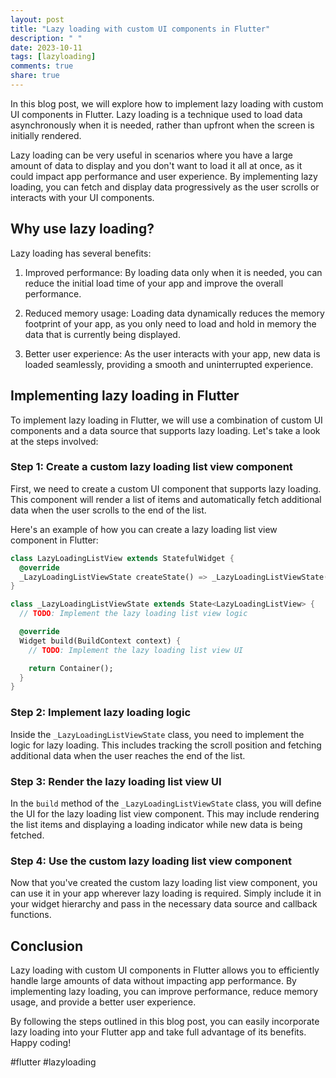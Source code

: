 ```yaml
---
layout: post
title: "Lazy loading with custom UI components in Flutter"
description: " "
date: 2023-10-11
tags: [lazyloading]
comments: true
share: true
---
```


In this blog post, we will explore how to implement lazy loading with custom UI components in Flutter. Lazy loading is a technique used to load data asynchronously when it is needed, rather than upfront when the screen is initially rendered.

Lazy loading can be very useful in scenarios where you have a large amount of data to display and you don't want to load it all at once, as it could impact app performance and user experience. By implementing lazy loading, you can fetch and display data progressively as the user scrolls or interacts with your UI components.

## Why use lazy loading?

Lazy loading has several benefits:

1. Improved performance: By loading data only when it is needed, you can reduce the initial load time of your app and improve the overall performance.

2. Reduced memory usage: Loading data dynamically reduces the memory footprint of your app, as you only need to load and hold in memory the data that is currently being displayed.

3. Better user experience: As the user interacts with your app, new data is loaded seamlessly, providing a smooth and uninterrupted experience.

## Implementing lazy loading in Flutter

To implement lazy loading in Flutter, we will use a combination of custom UI components and a data source that supports lazy loading. Let's take a look at the steps involved:

### Step 1: Create a custom lazy loading list view component

First, we need to create a custom UI component that supports lazy loading. This component will render a list of items and automatically fetch additional data when the user scrolls to the end of the list.

Here's an example of how you can create a lazy loading list view component in Flutter:

```dart
class LazyLoadingListView extends StatefulWidget {
  @override
  _LazyLoadingListViewState createState() => _LazyLoadingListViewState();
}

class _LazyLoadingListViewState extends State<LazyLoadingListView> {
  // TODO: Implement the lazy loading list view logic

  @override
  Widget build(BuildContext context) {
    // TODO: Implement the lazy loading list view UI

    return Container();
  }
}
```

### Step 2: Implement lazy loading logic

Inside the `_LazyLoadingListViewState` class, you need to implement the logic for lazy loading. This includes tracking the scroll position and fetching additional data when the user reaches the end of the list.

### Step 3: Render the lazy loading list view UI

In the `build` method of the `_LazyLoadingListViewState` class, you will define the UI for the lazy loading list view component. This may include rendering the list items and displaying a loading indicator while new data is being fetched.

### Step 4: Use the custom lazy loading list view component

Now that you've created the custom lazy loading list view component, you can use it in your app wherever lazy loading is required. Simply include it in your widget hierarchy and pass in the necessary data source and callback functions.

## Conclusion

Lazy loading with custom UI components in Flutter allows you to efficiently handle large amounts of data without impacting app performance. By implementing lazy loading, you can improve performance, reduce memory usage, and provide a better user experience.

By following the steps outlined in this blog post, you can easily incorporate lazy loading into your Flutter app and take full advantage of its benefits. Happy coding!

#flutter #lazyloading